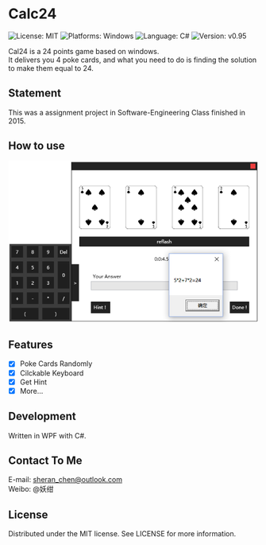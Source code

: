 # Calc24
![License: MIT](https://img.shields.io/github/license/Neko3000/StarryTarget)
![Platforms: Windows](https://img.shields.io/badge/Platform-Windows-lightgrey)
![Language: C#](https://img.shields.io/badge/language-C%23-blue)
![Version: v0.95](https://img.shields.io/badge/version-v0.90-lightgrey)

Cal24 is a 24 points game based on windows.</br>
It delivers you 4 poke cards, and what you need to do is finding the solution to make them equal to 24.

## Statement
This was a assignment project in Software-Engineering Class finished in 2015.

## How to use
<p align="center"> 
<img src="https://github.com/Neko3000/Calc24/raw/master/description/p1.png" alt="screenshot">
</p>

## Features
- [x] Poke Cards Randomly
- [x] Cilckable Keyboard
- [x] Get Hint
- [x] More...

## Development
Written in WPF with C#.

## Contact To Me
E-mail: sheran_chen@outlook.com </br>
Weibo: @妖绀

## License
Distributed under the MIT license. See LICENSE for more information.
